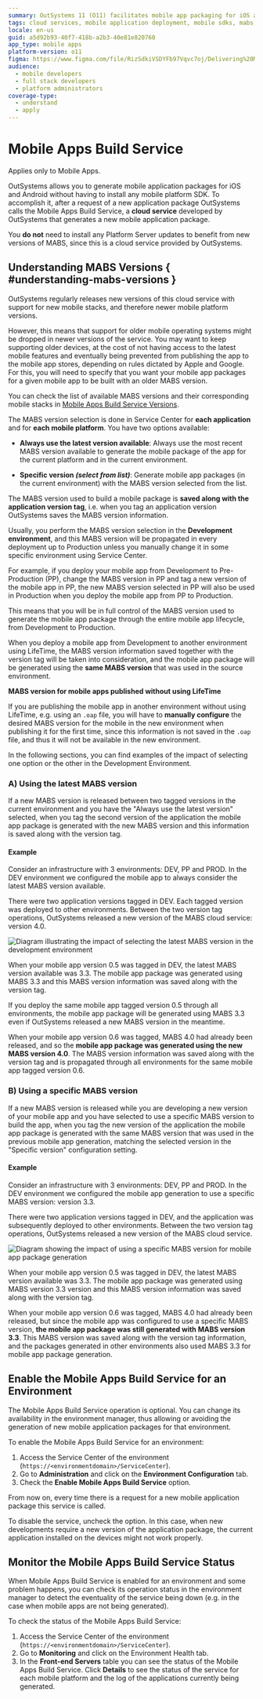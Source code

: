 ```yaml
---
summary: OutSystems 11 (O11) facilitates mobile app packaging for iOS and Android through its cloud-based Mobile Apps Build Service (MABS).
tags: cloud services, mobile application deployment, mobile sdks, mabs, outsystems platform
locale: en-us
guid: a5d92b93-40f7-418b-a2b3-40e81e820760
app_type: mobile apps
platform-version: o11
figma: https://www.figma.com/file/RizSdkiVSDYFb97Vqvc7oj/Delivering%20Mobile%20Apps?node-id=313:0
audience:
  - mobile developers
  - full stack developers
  - platform administrators
coverage-type:
  - understand
  - apply
---
```


# Mobile Apps Build Service

<div class="info" markdown="1">

Applies only to Mobile Apps.

</div>

OutSystems allows you to generate mobile application packages for iOS and Android without having to install any mobile platform SDK. To accomplish it, after a request of a new application package OutSystems calls the Mobile Apps Build Service, a **cloud service** developed by OutSystems that generates a new mobile application package.

<div class="info" markdown="1">

You **do not** need to install any Platform Server updates to benefit from new versions of MABS, since this is a cloud service provided by OutSystems. 

</div>

## Understanding MABS Versions { #understanding-mabs-versions }

OutSystems regularly releases new versions of this cloud service with support for new mobile stacks, and therefore newer mobile platform versions. 

However, this means that support for older mobile operating systems might be dropped in newer versions of the service. You may want to keep supporting older devices, at the cost of not having access to the latest mobile features and eventually being prevented from publishing the app to the mobile app stores, depending on rules dictated by Apple and Google. For this, you will need to specify that you want your mobile app packages for a given mobile app to be built with an older MABS version.

You can check the list of available MABS versions and their corresponding mobile stacks in [Mobile Apps Build Service Versions](<https://success.outsystems.com/Support/Release_Notes/Mobile_Apps_Build_Service_Versions>).

The MABS version selection is done in Service Center for **each application** and for **each mobile platform**. You have two options available:

* **Always use the latest version available**: Always use the most recent MABS version available to generate the mobile package of the app for the current platform and in the current environment.  

* **Specific version _(select from list)_**: Generate mobile app packages (in the current environment) with the MABS version selected from the list.  

The MABS version used to build a mobile package is **saved along with the application version tag**, i.e. when you tag an application version OutSystems saves the MABS version information.

Usually, you perform the MABS version selection in the **Development environment**, and this MABS version will be propagated in every deployment up to Production unless you manually change it in some specific environment using Service Center. 

For example, if you deploy your mobile app from Development to  Pre-Production (PP), change the MABS version in PP and tag a new version of the mobile app in PP, the new MABS version selected in PP will also be used in Production when you deploy the mobile app from PP to Production.

This means that you will be in full control of the MABS version used to generate the mobile app package through the entire mobile app lifecycle, from Development to Production.

When you deploy a mobile app from Development to another environment using LifeTime, the MABS version information saved together with the version tag will be taken into consideration, and the mobile app package will be generated using the **same MABS version** that was used in the source environment.

<div class="info" markdown="1">

**MABS version for mobile apps published without using LifeTime**

If you are publishing the mobile app in another environment without using LifeTime, e.g. using an `.oap` file, you will have to **manually configure** the desired MABS version for the mobile in the new environment when publishing it for the first time, since this information is not saved in the `.oap` file, and thus it will not be available in the new environment.

</div>

In the following sections, you can find examples of the impact of selecting one option or the other in the Development Environment.

### A) Using the latest MABS version

If a new MABS version is released between two tagged versions in the current environment and you have the "Always use the latest version"  selected, when you tag the second version of the application the mobile app package is generated with the new MABS version and this information is saved along with the version tag.

#### Example 

Consider an infrastructure with 3 environments: DEV, PP and PROD. In the DEV environment we configured the mobile app to always consider the latest MABS version available.

There were two application versions tagged in DEV. Each tagged version was deployed to other environments. Between the two version tag operations, OutSystems released a new version of the MABS cloud service: version 4.0.

![Diagram illustrating the impact of selecting the latest MABS version in the development environment](images/mabs-use-latest-new-release-diag.png "MABS Latest Version Selection Impact")

 When your mobile app version 0.5 was tagged in DEV, the latest MABS version available was 3.3. The mobile app package was generated using MABS 3.3 and this MABS version information was saved along with the version tag.

 If you deploy the same mobile app tagged version 0.5 through all environments, the mobile app package will be generated using MABS 3.3 even if OutSystems released a new MABS version in the meantime.

When your mobile app version 0.6 was tagged, MABS 4.0 had already been released, and so the **mobile app package was generated using the new MABS version 4.0**. The MABS version information was saved along with the version tag and is propagated through all environments for the same mobile app tagged version 0.6.

### B) Using a specific MABS version

If a new MABS version is released while you are developing a new version of your mobile app and you have selected to use a specific MABS version to build the app, when you tag the new version of the application the mobile app package is generated with the same MABS version that was used in the previous mobile app generation, matching the selected version in the "Specific version" configuration setting.

#### Example

Consider an infrastructure with 3 environments: DEV, PP and PROD. In the DEV environment we configured the mobile app generation to use a specific MABS version: version 3.3.

There were two application versions tagged in DEV, and the application was subsequently deployed to other environments. Between the two version tag operations, OutSystems released a new version of the MABS cloud service.

![Diagram showing the impact of using a specific MABS version for mobile app package generation](images/mabs-use-specific-new-release-diag.png "MABS Specific Version Selection Impact")

 When your mobile app version 0.5 was tagged in DEV, the latest MABS version available was 3.3. The mobile app package was generated using MABS version 3.3 version and this MABS version information was saved along with the version tag.

When your mobile app version 0.6 was tagged, MABS 4.0 had already been released, but since the mobile app was configured to use a specific MABS version, **the mobile app package was still generated with MABS version 3.3**. This MABS version was saved along with the version tag information, and the packages generated in other environments also used MABS 3.3 for mobile app package generation.


## Enable the Mobile Apps Build Service for an Environment

The Mobile Apps Build Service operation is optional. You can change its availability in the environment manager, thus allowing or avoiding the generation of new mobile application packages for that environment.

To enable the Mobile Apps Build Service for an environment:

1. Access the Service Center of the environment (`https://<environmentdomain>/ServiceCenter`).
1. Go to **Administration** and click on the **Environment Configuration** tab.
1. Check the **Enable Mobile Apps Build Service** option. 

From now on, every time there is a request for a new mobile application package this service is called.

To disable the service, uncheck the option. In this case, when new developments require a new version of the application package, the current application installed on the devices might not work properly.

## Monitor the Mobile Apps Build Service Status

When Mobile Apps Build Service is enabled for an environment and some problem happens, you can check its operation status in the environment manager to detect the eventuality of the service being down (e.g. in the case when mobile apps are not being generated).

To check the status of the Mobile Apps Build Service:

1. Access the Service Center of the environment (`https://<environmentdomain>/ServiceCenter`).
1. Go to **Monitoring** and click on the  Environment Health  tab.
1. In the **Front-end Servers** table you can see the status of the Mobile Apps Build Service. Click **Details** to see the status of the service for each mobile platform and the log of the applications currently being generated. 
